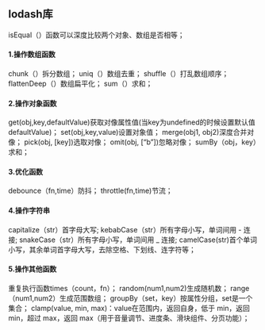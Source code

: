## lodash库

isEqual（）函数可以深度比较两个对象、数组是否相等；

#### 1.操作数组函数
chunk（）拆分数组；
uniq（）数组去重；
shuffle（）打乱数组顺序；
flattenDeep（）数组扁平化；
sum（）求和；

#### 2.操作对象函数
get(obj,key,defaultValue)获取对像属性值(当key为undefined的时候设置默认值defaultValue)；
set(obj,key,value)设置对象值；
merge(obj1, obj2)深度合并对像；
pick(obj, [key])选取对像；
omit(obj, [“b”])忽略对像；
sumBy（obj，key）求和；

#### 3.优化函数
debounce（fn,time）防抖；
throttle(fn,time)节流；

#### 4.操作字符串
capitalize（str）首字母大写;
kebabCase（str）所有字母小写，单词间用 - 连接;
snakeCase（str）所有字母小写，单词间用 _ 连接;
camelCase(str)首个单词小写，其余单词首字母大写，去除空格、下划线、连字符等；

#### 5.操作其他函数

重复执行函数times（count，fn）；
random(num1,num2)生成随机数；
range（num1,num2）生成范围数组；
groupBy（set，key）按属性分组，set是一个集合；
clamp(value, min, max)：value在范围内，返回自身，低于 min，返回 min，超过 max，返回 max（用于音量调节、进度条、滑块组件、分页功能）；


